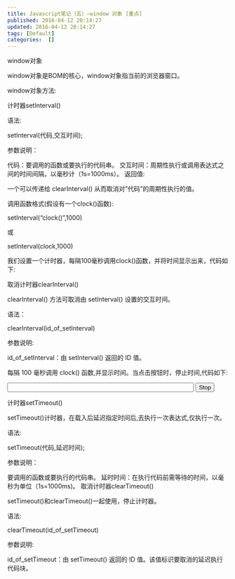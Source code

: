 ```yaml
---
title: Javascript笔记（五）–window 对象 [重点]
published: 2016-04-12 20:14:27
updated: 2016-04-12 20:14:27
tags: [Default]
categories:  []
---
```


window对象

window对象是BOM的核心，window对象指当前的浏览器窗口。

window对象方法:

计时器setInterval()

语法:

setInterval(代码,交互时间);

参数说明：

代码：要调用的函数或要执行的代码串。
交互时间：周期性执行或调用表达式之间的时间间隔，以毫秒计（1s=1000ms）。
返回值:

一个可以传递给 clearInterval() 从而取消对”代码”的周期性执行的值。

调用函数格式(假设有一个clock()函数):

setInterval(“clock()”,1000)

或

setInterval(clock,1000)

我们设置一个计时器，每隔100毫秒调用clock()函数，并将时间显示出来，代码如下:

取消计时器clearInterval()

clearInterval() 方法可取消由 setInterval() 设置的交互时间。

语法：

clearInterval(id_of_setInterval)

参数说明:

id_of_setInterval：由 setInterval() 返回的 ID 值。

每隔 100 毫秒调用 clock() 函数,并显示时间。当点击按钮时，停止时间,代码如下:
<form><input id="clock" size="50" type="text"> <input type="button" value="Stop"></form>
计时器setTimeout()

setTimeout()计时器，在载入后延迟指定时间后,去执行一次表达式,仅执行一次。

语法:

setTimeout(代码,延迟时间);

参数说明：

要调用的函数或要执行的代码串。
延时时间：在执行代码前需等待的时间，以毫秒为单位（1s=1000ms)。
取消计时器clearTimeout()

setTimeout()和clearTimeout()一起使用，停止计时器。

语法:

clearTimeout(id_of_setTimeout)

参数说明:

id_of_setTimeout：由 setTimeout() 返回的 ID 值。该值标识要取消的延迟执行代码块。